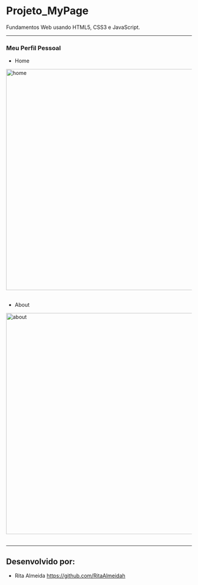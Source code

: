 # Projeto_MyPage

Fundamentos Web usando HTML5, CSS3 e JavaScript.

***
### Meu Perfil Pessoal

-  Home
<img align="center" width="600em" alt="home" src="https://github.com/RitaAlmeidah/Projeto_LandingPage/assets/133229401/b063ae17-ab64-4ff9-b605-7766ca3b6e5e">

<br>
<br>

- About
<img align="center" width="600em" alt="about" src="https://github.com/RitaAlmeidah/Projeto_LandingPage/assets/133229401/604a860e-2158-4fef-b363-46132da0e481">

<br>
<br>

***
## Desenvolvido por:
- Rita Almeida https://github.com/RitaAlmeidah
